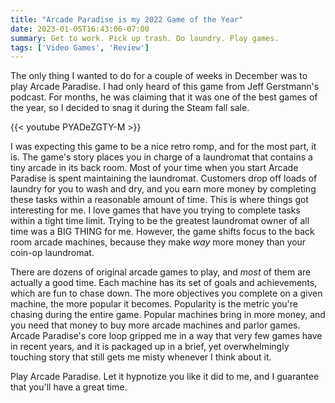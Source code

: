 ```yaml
---
title: "Arcade Paradise is my 2022 Game of the Year"
date: 2023-01-05T16:43:06-07:00
summary: Get to work. Pick up trash. Do laundry. Play games.
tags: ['Video Games', 'Review']
---
```


The only thing I wanted to do for a couple of weeks in December was to play Arcade Paradise. I had only heard of this game from Jeff Gerstmann's podcast. For months, he was claiming that it was one of the best games of the year, so I decided to snag it during the Steam fall sale.

{{< youtube PYADeZGTY-M >}}

I was expecting this game to be a nice retro romp, and for the most part, it is. The game's story places you in charge of a laundromat that contains a tiny arcade in its back room. Most of your time when you start Arcade Paradise is spent maintaining the laundromat. Customers drop off loads of laundry for you to wash and dry, and you earn more money by completing these tasks within a reasonable amount of time. This is where things got interesting for me. I love games that have you trying to complete tasks within a tight time limit. Trying to be the greatest laundromat owner of all time was a BIG THING for me. However, the game shifts focus to the back room arcade machines, because they make _way_ more money than your coin-op laundromat.

There are dozens of original arcade games to play, and _most_ of them are actually a good time. Each machine has its set of goals and achievements, which are fun to chase down. The more objectives you complete on a given machine, the more popular it becomes. Popularity is the metric you're chasing during the entire game. Popular machines bring in more money, and you need that money to buy more arcade machines and parlor games. Arcade Paradise's core loop gripped me in a way that very few games have in recent years, and it is packaged up in a brief, yet overwhelmingly touching story that still gets me misty whenever I think about it.

Play Arcade Paradise. Let it hypnotize you like it did to me, and I guarantee that you'll have a great time.
